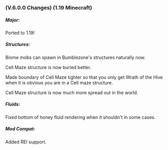 ### **(V.6.0.0 Changes) (1.19 Minecraft)**

##### Major:
Ported to 1.19!

##### Structures:
Biome mobs can spawn in Bumblezone's structures naturally now.

Cell Maze structure is now buried better.

Made boundary of Cell Maze tighter so that you only get Wrath of the Hive when it is obvious you are in a Cell maze structure.

Cell Maze structure is now much more spread out in the world.

##### Fluids:
Fixed bottom of honey fluid rendering when it shouldn't in some cases.

##### Mod Compat:
Added REI support.


